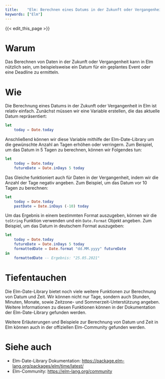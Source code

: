 ```yaml
---
title:    "Elm: Berechnen eines Datums in der Zukunft oder Vergangenheit"
keywords: ["Elm"]
---
```


{{< edit_this_page >}}

# Warum

Das Berechnen von Daten in der Zukunft oder Vergangenheit kann in Elm nützlich sein, um beispielsweise ein Datum für ein geplantes Event oder eine Deadline zu ermitteln.

# Wie

Die Berechnung eines Datums in der Zukunft oder Vergangenheit in Elm ist relativ einfach. Zunächst müssen wir eine Variable erstellen, die das aktuelle Datum repräsentiert:

```Elm
let
    today = Date.today
```

Anschließend können wir diese Variable mithilfe der Elm-Date-Library um die gewünschte Anzahl an Tagen erhöhen oder verringern. Zum Beispiel, um das Datum in 5 Tagen zu berechnen, können wir Folgendes tun:

```Elm
let
    today = Date.today
    futureDate = Date.inDays 5 today
```

Das Gleiche funktioniert auch für Daten in der Vergangenheit, indem wir die Anzahl der Tage negativ angeben. Zum Beispiel, um das Datum vor 10 Tagen zu berechnen:

```Elm
let
    today = Date.today
    pastDate = Date.inDays (-10) today
```

Um das Ergebnis in einem bestimmten Format auszugeben, können wir die `toString` Funktion verwenden und ein `Date.Format` Objekt angeben. Zum Beispiel, um das Datum in deutschem Format auszugeben:

```Elm
let
    today = Date.today
    futureDate = Date.inDays 5 today
    formattedDate = Date.format "dd.MM.yyyy" futureDate
in
    formattedDate -- Ergebnis: "25.05.2021"
```

# Tiefentauchen

Die Elm-Date-Library bietet noch viele weitere Funktionen zur Berechnung von Datum und Zeit. Wir können nicht nur Tage, sondern auch Stunden, Minuten, Monate, sowie Zeitzone- und Sommerzeit-Unterstützung angeben. Weitere Informationen zu diesen Funktionen können in der Dokumentation der Elm-Date-Library gefunden werden.

Weitere Erläuterungen und Beispiele zur Berechnung von Datum und Zeit in Elm können auch in der offiziellen Elm-Community gefunden werden.

# Siehe auch
- Elm-Date-Library Dokumentation: https://package.elm-lang.org/packages/elm/time/latest/
- Elm-Community: https://elm-lang.org/community
